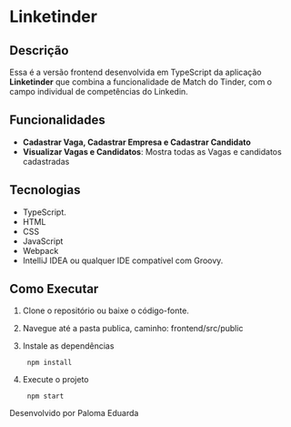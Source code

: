 # Linketinder

## Descrição

Essa é a versão frontend desenvolvida em TypeScript da aplicação **Linketinder** que combina a funcionalidade de Match do Tinder, com o campo individual de competências do Linkedin.

## Funcionalidades
- **Cadastrar Vaga, Cadastrar Empresa e Cadastrar Candidato**    
- **Visualizar Vagas e Candidatos**: Mostra todas as Vagas e candidatos cadastradas

## Tecnologias
- TypeScript.
- HTML
- CSS
- JavaScript
- Webpack
- IntelliJ IDEA ou qualquer IDE compatível com Groovy.

## Como Executar

1. Clone o repositório ou baixe o código-fonte.
2. Navegue até a pasta publica, caminho: frontend/src/public
3. Instale as dependências
   
        npm install
5. Execute o projeto
   
        npm start


Desenvolvido por Paloma Eduarda
